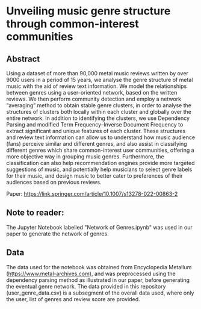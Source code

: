# Unveiling music genre structure through common-interest communities

## Abstract
Using a dataset of more than 90,000 metal music reviews written by over 9000 users in a period of 15 years, we analyse the genre structure of metal music with the aid of review text information. We model the relationships between genres using a user-oriented network, based on the written reviews. We then perform community detection and employ a network “averaging” method to obtain stable genre clusters, in order to analyse the structures of clusters both locally within each cluster and globally over the entire network. In addition to identifying the clusters, we use Dependency Parsing and modified Term Frequency–Inverse Document Frequency to extract significant and unique features of each cluster. These structures and review text information can allow us to understand how music audience (fans) perceive similar and different genres, and also assist in classifying different genres which share common-interest user communities, offering a more objective way in grouping music genres. Furthermore, the classification can also help recommendation engines provide more targeted suggestions of music, and potentially help musicians to select genre labels for their music, and design music to better cater to preferences of their audiences based on previous reviews.

Paper: https://link.springer.com/article/10.1007/s13278-022-00863-2

## Note to reader:

The Jupyter Notebook labelled "Network of Genres.ipynb" was used in our paper to generate the network of genres. 



## Data
The data used for the notebook was obtained from Encyclopedia Metallum (https://www.metal-archives.com), and was preprocessed using the dependency parsing method as illustrated in our paper, before generating the eventual genre network. The data provided in this repository (user_genre_data.csv) is a subsegment of the overall data used, where only the user, list of genres and review score are provided. 
